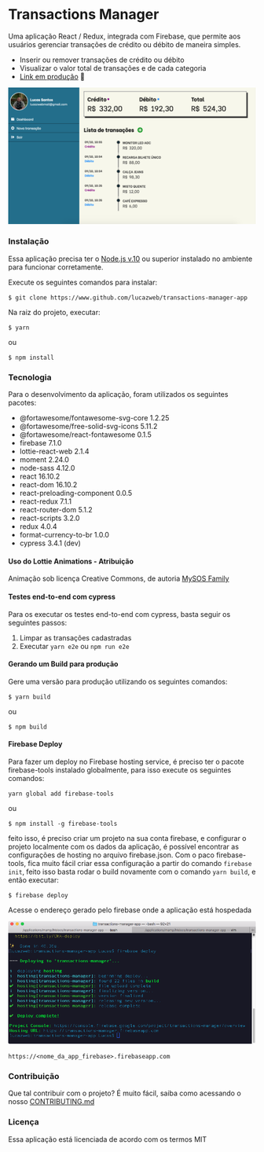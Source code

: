 
# Transactions Manager

Uma aplicação React / Redux, integrada com Firebase, que permite aos usuários gerenciar transações de crédito ou débito de maneira simples.

  - Inserir ou remover transações de crédito ou débito
  - Visualizar o valor total de transações e de cada categoria
  - [Link em produção](https://transactions-manager.firebaseapp.com) :rocket:

![Aplicação sendo executado num browser desktop](./misc/application_running.png)

### Instalação

Essa aplicação precisa ter o [Node.js v.10](https://nodejs.org/en/) ou superior instalado no ambiente para funcionar corretamente.

Execute os seguintes comandos para instalar:
```
$ git clone https://www.github.com/lucazweb/transactions-manager-app
```
Na raiz do projeto, executar:
```
$ yarn
```
ou
```
$ npm install
```

### Tecnologia
Para o desenvolvimento da aplicação, foram utilizados os seguintes pacotes:

* @fortawesome/fontawesome-svg-core 1.2.25
* @fortawesome/free-solid-svg-icons 5.11.2
* @fortawesome/react-fontawesome 0.1.5
* firebase 7.1.0
* lottie-react-web 2.1.4
* moment 2.24.0
* node-sass 4.12.0
* react 16.10.2
* react-dom 16.10.2
* react-preloading-component 0.0.5
* react-redux 7.1.1
* react-router-dom 5.1.2
* react-scripts 3.2.0
* redux 4.0.4
* format-currency-to-br 1.0.0
* cypress 3.4.1 (dev)

#### Uso do Lottie Animations - Atribuição
Animação sob licença Creative Commons, de autoria [MySOS Family](https://lottiefiles.com/mysosfamily)

#### Testes end-to-end com cypress
Para os executar os testes end-to-end com cypress, basta seguir os seguintes passos:
1. Limpar as transações cadastradas
2. Executar `yarn e2e`  ou  `npm run e2e`

#### Gerando um Build para produção
Gere uma versão para produção utilizando os seguintes comandos:
```
$ yarn build
```
ou
```
$ npm build
```
#### Firebase Deploy
Para fazer um deploy no Firebase hosting service, é preciso ter o pacote firebase-tools instalado globalmente, para isso execute os seguintes comandos:
```
yarn global add firebase-tools
```
ou
```
$ npm install -g firebase-tools
```
feito isso, é preciso criar um projeto na sua conta firebase, e configurar o projeto localmente com os dados da aplicação, é possível encontrar as configurações de hosting no arquivo firebase.json. Com o paco firebase-tools, fica muito fácil criar essa configuração a partir do comando `firebase init`, feito isso basta rodar o build novamente com o comando `yarn build`, e então executar:
```
$ firebase deploy
```
Acesse o endereço gerado pelo firebase onde a aplicação está hospedada

![bash firebase deploy](./misc/firebase_bash_screenshot.png)

```
https://<nome_da_app_firebase>.firebaseapp.com
```

### Contribuição
Que tal contribuir com o projeto? É muito fácil, saiba como acessando o nosso [CONTRIBUTING.md](./CONTRIBUTING.md)

### Licença
Essa aplicação está licenciada de acordo com os termos MIT
